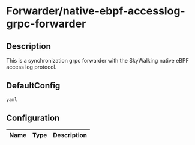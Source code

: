 # Forwarder/native-ebpf-accesslog-grpc-forwarder
## Description
This is a synchronization grpc forwarder with the SkyWalking native eBPF access log protocol.
## DefaultConfig
```yaml```
## Configuration
|Name|Type|Description|
|----|----|-----------|

